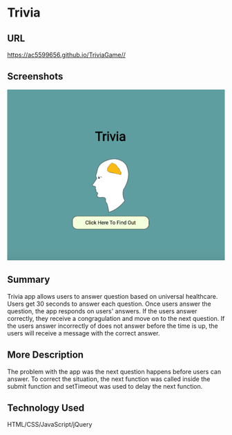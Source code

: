 # Trivia

## URL

https://ac5599656.github.io/TriviaGame//

## Screenshots

![](assets/images/landing_page.png)


## Summary

Trivia app allows users to answer question based on universal healthcare. 
Users get 30 seconds to answer each question. Once users answer the question, 
the app responds on users' answers.  If the users answer correctly, they receive
a congragulation and move on to the next question.  If the users answer incorrectly
of does not answer before the time is up, the users will receive a message with the 
correct answer.

## More Description
The problem with the app was the next question happens before users can answer.  To correct the situation,
the next function was called inside the submit function and setTimeout was used to delay the next function.

## Technology Used

HTML/CSS/JavaScript/jQuery